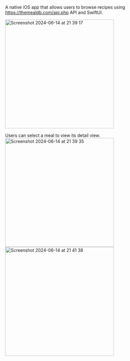A native iOS app that allows users to browse recipes using https://themealdb.com/api.php API and SwiftUI.  <br />

<img width="350" alt="Screenshot 2024-06-14 at 21 39 17" src="https://github.com/jiabaow/fetch_recipes/assets/60721007/9e2e3641-1146-4e18-b6c0-e11815287d67"> <br />

Users can select a meal to view its detail view. <br />
<img width="350" alt="Screenshot 2024-06-14 at 21 39 35" src="https://github.com/jiabaow/fetch_recipes/assets/60721007/2d6986d8-d1c5-4f74-a2c7-bb58d634b05c">
<img width="350" alt="Screenshot 2024-06-14 at 21 41 38" src="https://github.com/jiabaow/fetch_recipes/assets/60721007/41c97545-3f48-4c2b-9e5a-0be74bd16f21">
